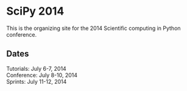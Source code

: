 # SciPy 2014

This is the organizing site for the 2014 Scientific computing in Python conference.

## Dates

Tutorials: July 6-7, 2014  
Conference: July 8-10, 2014  
Sprints: July 11-12, 2014  


